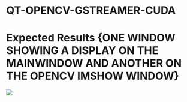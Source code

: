 # QT-OPENCV-GSTREAMER-CUDA

# Expected Results {ONE WINDOW SHOWING A DISPLAY ON THE MAINWINDOW AND ANOTHER ON THE OPENCV IMSHOW WINDOW}


![](https://github.com/collinsokumu/QT-OPENCV-GSTREAMER-CUDA/blob/master/Screenshot%20from%202020-01-27%2013-57-18.png)
